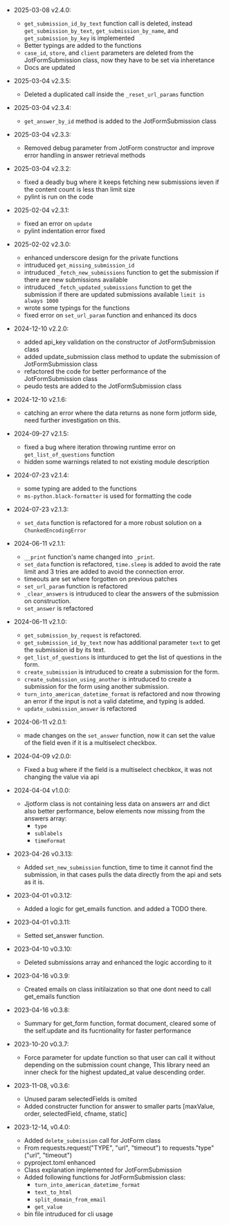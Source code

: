 
- 2025-03-08 v2.4.0:
  * `get_submission_id_by_text` function call is deleted, instead `get_submission_by_text`, `get_submission_by_name`, and `get_submission_by_key` is implemented
  * Better typings are added to the functions
  * `case_id`, `store`, and `client` parameters are deleted from the JotFormSubmission class, now they have to be set via inheretance
  * Docs are updated
- 2025-03-04 v2.3.5:
  * Deleted a duplicated call inside the `_reset_url_params` function
- 2025-03-04 v2.3.4:
  * `get_answer_by_id` method is added to the JotFormSubmission class
- 2025-03-04 v2.3.3:
  * Removed debug parameter from JotForm constructor and improve error handling in answer retrieval methods
- 2025-03-04 v2.3.2:
  * fixed a deadly bug where it keeps fetching new submissions ieven if the content count is less than limit size
  * pylint is run on the code
- 2025-02-04 v2.3.1:
  * fixed an error on `update`
  * pylint indentation error fixed
- 2025-02-02 v2.3.0:
  * enhanced underscore design for the private functions
  * intruduced `get_missing_submission_id`
  * intruduced `_fetch_new_submissions` function to get the submission if there are new submissions available
  * intruduced `_fetch_updated_submissions` function to get the submission if there are updated submissions available `limit is always 1000`
  * wrote some typings for the functions
  * fixed error on `set_url_param` function and enhanced its docs
- 2024-12-10 v2.2.0:
  * added api_key validation on the constructor of JotFormSubmission class
  * added update_submission class method to update the submission of JotFormSubmission class
  * refactored the code for better performance of the JotFormSubmission class
  * peudo tests are added to the JotFormSubmission class
- 2024-12-10 v2.1.6:
  * catching an error where the data returns as none form jotform side, need further investigation on this.
- 2024-09-27 v2.1.5:
  * fixed a bug where iteration throwing runtime error on `get_list_of_questions` function
  * hidden some warnings related to not existing module description
- 2024-07-23 v2.1.4:
  * some typing are added to the functions
  * `ms-python.black-formatter` is used for formatting the code
- 2024-07-23 v2.1.3:
  * `set_data` function is refactored for a more robust solution on a `ChunkedEncodingError`
- 2024-06-11 v2.1.1:
  * `__print` function's name changed into `_print`.
  * `set_data` function is refactored, `time.sleep` is added to avoid the rate limit and 3 tries are added to avoid the connection error.
  * timeouts are set where forgotten on previous patches
  * `set_url_param` function is refactored
  * `_clear_answers` is intruduced to clear the answers of the submission on construction.
  * `set_answer` is refactored

- 2024-06-11 v2.1.0:
  * `get_submission_by_request` is refactored.
  * `get_submission_id_by_text` now has additional parameter `text` to get the submission id by its text.
  * `get_list_of_questions` is inturduced to get the list of questions in the form.
  * `create_submission` is intruduced to create a submission for the form.
  * `create_submission_using_another` is intruduced to create a submission for the form using another submission.
  * `turn_into_american_datetime_format` is refactored and now throwing an error if the input is not a valid datetime, and typing is added.
  * `update_submission_answer` is refactored

- 2024-06-11 v2.0.1:
  * made changes on the `set_answer` function, now it can set the value of the field even if it is a multiselect checkbox.

- 2024-04-09 v2.0.0:
  * Fixed a bug where if the field is a multiselect checbkox, it was not changing the value via api

- 2024-04-04 v1.0.0:
    * Jjotform class is not containing less data on answers arr and dict also better performance, below elements now missing from the answers array:
        * `type`
        * `sublabels`
        * `timeFormat`

- 2023-04-26 v0.3.13: 
  * Added `set_new_submission` function, time to time it cannot find the submission, in that cases pulls the data directly from the api and sets as it is.

- 2023-04-01 v0.3.12: 
  * Added a logic for get_emails function. and added a TODO there.

- 2023-04-01 v0.3.11: 
  * Setted set_answer function.

- 2023-04-10 v0.3.10: 
  * Deleted submissions array and enhanced the logic according to it

- 2023-04-16 v0.3.9: 
  * Created emails on class initilaization so that one dont need to call get_emails function

- 2023-04-16 v0.3.8: 
  * Summary for get_form function, format document, cleared some of the self.update and its fucntionality for faster performance

- 2023-10-20 v0.3.7: 
  * Force parameter for update function so that user can call it without depending on the submission count change, This library need an inner check for the highest updated_at value descending order. 

- 2023-11-08, v0.3.6: 
  * Unused param selectedFields is omited
  * Added constructer function for answer to smaller parts [maxValue, order, selectedField, cfname, static]

- 2023-12-14, v0.4.0: 
  * Added `delete_submission` call for JotForm class
  * From requests.request("TYPE", "url", "timeout") to requests."type"("url", "timeout")
  * pyproject.toml enhanced
  * Class explanation implemented for JotFormSubmission
  * Added following functions for JotFormSubmission class:
    * `turn_into_american_datetime_format`
    * `text_to_html`
    * `split_domain_from_email`
    * `get_value`
  * bin file intruduced for cli usage